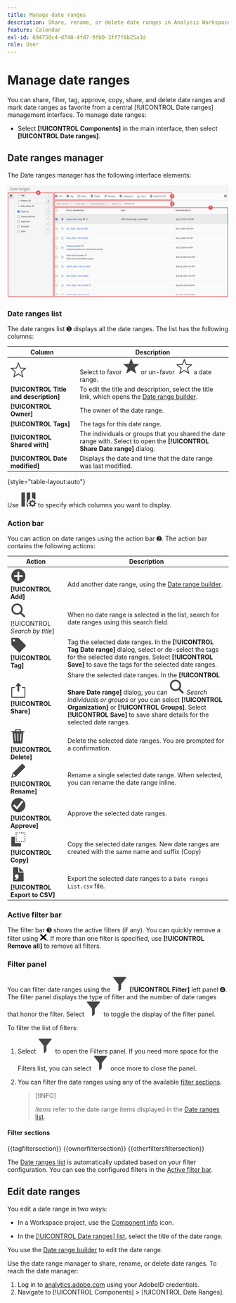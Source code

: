 ```yaml
---
title: Manage date ranges
description: Share, rename, or delete date ranges in Analysis Workspace.
feature: Calendar
exl-id: 694758c4-d740-4fd7-9fb0-3ff7f6b25a3d
role: User
---
```

# Manage date ranges


You can share, filter, tag, approve, copy, share, and delete date ranges and mark date ranges as favorite from a central [!UICONTROL Date ranges] management interface. To manage date ranges:

* Select **[!UICONTROL Components]** in the main interface, then select **[!UICONTROL Date ranges]**.


## Date ranges manager

The Date ranges manager has the following interface elements:

![Date ranges interface](assets/date-ranges-manager.png)

### Date ranges list

The date ranges list ➊ displays all the date ranges. The list has the following columns:

| Column | Description |
| --- | --- | 
| ![StarOutline](/help/assets/icons/StarOutline.svg)  | Select to favor ![Star](/help/assets/icons/Star.svg) or un-favor ![StarOutline](/help/assets/icons/StarOutline.svg) a date range. |
| **[!UICONTROL Title and description]** | To edit the title and description, select the title link, which opens the [Date range builder](/help/components/date-ranges/create.md#date-range-builder). |
| **[!UICONTROL Owner]** | The owner of the date range. |
| **[!UICONTROL Tags]** | The tags for this date range. |
| **[!UICONTROL Shared with]** | The individuals or groups that you shared the date range with. Select to open the **[!UICONTROL Share Date range]** dialog. |
| **[!UICONTROL Date modified]** | Displays the date and time that the date range was last modified. |

{style="table-layout:auto"}

Use ![ColumnSetting](/help/assets/icons/ColumnSetting.svg) to specify which columns you want to display.

### Action bar

You can action on date ranges using the action bar ➋. The action bar contains the following actions:

| Action | Description |
|---|---|
| ![AddCircle](/help/assets/icons/AddCircle.svg) **[!UICONTROL Add]** | Add another date range, using the [Date range builder](create.md#date-range-builder). |
| ![Search](/help/assets/icons/Search.svg) [!UICONTROL *Search by title*] | When no date range is selected in the list, search for date ranges using this search field. |
| ![Label](/help/assets/icons/Label.svg) **[!UICONTROL Tag]** | Tag the selected date ranges. In the **[!UICONTROL Tag Date range]** dialog, select or de-select the tags for the selected date ranges. Select **[!UICONTROL Save]** to save the tags for the selected date ranges. |
| ![Share](/help/assets/icons/ShareLight.svg) **[!UICONTROL Share]** | Share the selected date ranges. In the **[!UICONTROL Share Date range]** dialog, you can ![Search](/help/assets/icons/Search.svg) *Search individuals or groups* or you can select **[!UICONTROL Organization]** or **[!UICONTROL Groups]**. Select **[!UICONTROL Save]** to save share details for the selected date ranges. |
| ![Delete](/help/assets/icons/Delete.svg) **[!UICONTROL Delete]** | Delete the selected date ranges. You are prompted for a confirmation. |
| ![Edit](/help/assets/icons/Edit.svg) **[!UICONTROL Rename]** | Rename a single selected date range. When selected, you can rename the date range inline. |
| ![CheckmarkCircle](/help/assets/icons/CheckmarkCircle.svg) **[!UICONTROL Approve]** | Approve the selected date ranges. | 
| ![Copy](/help/assets/icons/Copy.svg)  **[!UICONTROL Copy]** | Copy the selected date ranges. New date ranges are created with the same name and suffix (Copy) | 
| ![FileCSV](/help/assets/icons/FileCSV.svg) **[!UICONTROL Export to CSV]** | Export the selected date ranges to a `Date ranges List.csv` file. |

### Active filter bar

The filter bar ➌ shows the active filters (if any). You can quickly remove a filter using ![CrossSize75](/help/assets/icons/CrossSize75.svg). If more than one filter is specified, use **[!UICONTROL Remove all]** to remove all filters.

### Filter panel

You can filter date ranges using the ![Filter](/help/assets/icons/Filter.svg) **[!UICONTROL Filter]** left panel ➍. The filter panel displays the type of filter and the number of date ranges that honor the filter. Select ![Filter](/help/assets/icons/Filter.svg) to toggle the display of the filter panel. 

To filter the list of filters:

1. Select ![Filter](/help/assets/icons/Filter.svg) to open the Filters panel. If you need more space for the Filters list, you can select ![Filter](/help/assets/icons/Filter.svg) once more to close the panel.
1. You can filter the date ranges using any of the available [filter sections](#filter-sections). 

   >[!INFO]
   >
   >*Items* refer to the date range items displayed in the [Date ranges list](#date-ranges-list).
   > 

#### Filter sections

{{tagfiltersection}}
{{ownerfiltersection}}
{{otherfiltersfiltersection}}


The [Date ranges list](#date-ranges-list) is automatically updated based on your filter configuration. You can see the configured filters in the [Active filter bar](#active-filter-bar).


## Edit date ranges

You edit a date range in two ways:

* In a Workspace project, use the [Component info](/help/components/use-components-in-workspace.md#component-info) icon.

* In the [[!UICONTROL Date ranges] list](#date-ranges-list), select the title of the date range.

You use the [Date range builder](/help/components/date-ranges/create.md#date-range-builder) to edit the date range.




Use the date range manager to share, rename, or delete date ranges. To reach the date manager:

1. Log in to [analytics.adobe.com](https://analytics.adobe.com) using your AdobeID credentials.
1. Navigate to [!UICONTROL Components] > [!UICONTROL Date Ranges].


<!--

## Interface

![Date Ranges with Example range highlighted.](../assets/date-range-ui.png)

The date range manager includes the following options:

* **Add**: Create a new date range. See [create a date range](create.md) for more information.
* **Search by title**: Search for a date range by title. Results are filtered based on text entered here.
* **Filter**: Filter date ranges using the left column. You can filter by custom tag, owner, created by you, your favorites, approved, or shared with you. You can also search for desired filters.
* **Favorite**: Click the ![star](../assets/star.png) icon next to a date range to add it to your favorites.
* **Customize columns**: Click the ![columns](../assets/columns.png) icon to show or hide columns in the date range manager.

Click the checkbox next to one or more date ranges for more options.

* **Tag**: Apply a tag to all selected date ranges. Tags help you organize date ranges, and let you filter them using the left column.
* **Share**: Share a date range to other Experience Cloud users. If you are a product administrator, you can also share to the entire organization or groups. Date ranges that are shared to other users in your organization include a ![shared](../assets/shared.png) icon next to the title.
* **Delete**: Permanently delete the selected date range(s).
* **Rename**: If a single date range is selected, you can change its title.
* **Approve**: If you are a product admin, you can add a stamp of approval to a date range. Approved date ranges inform users in your organization that they are 'official', differentiating them from date ranges created by other users in your organization. Approved date ranges include a ![approved](../assets/approved.png) icon next to the title.
* **Unapprove**: If you are a product admin and select a date range that is already approved, you can unapprove it.
* **Copy**: Create a copy of the selected date range(s). Copying date ranges appends `(Copy)` to the end of the title of the newly copied date range(s).
* **Export to CSV**: Exports all selected date ranges into a CSV file. Columns in the resulting CSV file include all visible columns in the date range manager.
-->